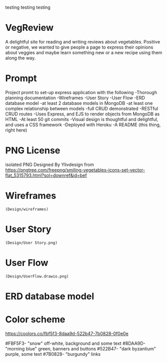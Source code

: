 testing testing testing
# VegReview
A delightful site for reading and writing reviews about vegetables. Positive or negative, we wanted to give people a page to express their opinions about veggies and maybe learn something new or a new recipe using them along the way.

# Prompt
Project promt to set-up express application with the following
 -Thorough planning documentation
    -Wireframes
    -User Story
    -User Flow
    -ERD database model
 -at least 2 database models in MongoDB
    -at least one complex relationship between models
 -full CRUD demonstrated
    -RESTful CRUD routes
 -Uses Express, and EJS to render objects from MongoDB as HTML
 -At least 50 git commits
 -Visual design is thoughtful and delightful, and uses a CSS framework
 -Deployed with Heroku
 -A README (this thing, right here)


# PNG License
isolated PNG Designed By Ylivdesign from https://pngtree.com/freepng/smiling-vegetables-icons-set-vector-flat_5315793.html?sol=downref&id=bef

# Wireframes 
    (Design/wireframes)

# User Story 
    (Design/User Story.png)

# User Flow
    (Design/UserFlow.drawio.png)

# ERD database model



# Color scheme
https://coolors.co/fbf5f3-8daa9d-522b47-7b0828-0f0e0e

#FBF5F3- "snow" off-white, background and some text
#8DAA9D- "morning blue" green, banners and buttons
#522B47- "dark byzantium" purple, some text
#7B0828- "burgundy" links
